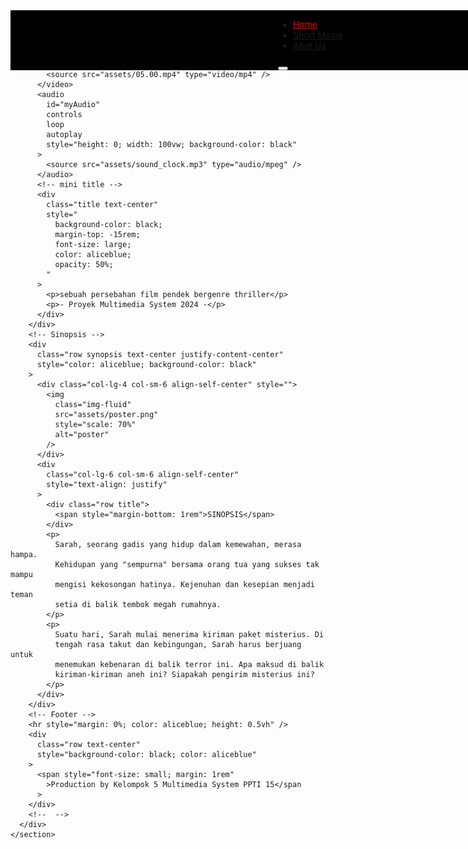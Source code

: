 <!DOCTYPE html>
<html lang="en">
  <head>
    <meta charset="UTF-8" />
    <meta name="viewport" content="width=device-width, initial-scale=1.0" />
    <!-- Bootstap -->
    <link
      href="https://cdn.jsdelivr.net/npm/bootstrap@5.3.3/dist/css/bootstrap.min.css"
      rel="stylesheet"
      integrity="sha384-QWTKZyjpPEjISv5WaRU9OFeRpok6YctnYmDr5pNlyT2bRjXh0JMhjY6hW+ALEwIH"
      crossorigin="anonymous"
    />
    <title>05:00</title>
  </head>
  <style>
    @font-face {
      font-family: "Molifer"; /* Give your font a name to use */
      src: url("molifer/Molifer.otf") format("otf"),
        url("molifer/Molifer.ttf") format("truetype");
      font-weight: normal; /* Specify desired font weights */
      font-style: normal; /* Specify if the font is italic or not */
    }
    .title {
      font-family: "Molifer", sans-serif;
      font-size: 3rem;
      opacity: 90%;
    }
    .nav-item.current .nav-link {
      color: red;
    }
  </style>
  <body>
    <!-- Navbar -->
    <nav
      class="navbar navbar-expand-lg navbar-dark"
      style="
        background-color: black;
        position: fixed;
        z-index: 100;
        width: 100vw;
        justify-items: center;
      "
    >
      <div class="container-fluid">
        <div class="collapse navbar-collapse" style="" id="navbarNav">
          <ul class="navbar-nav">
            <li class="nav-item current">
              <a class="nav-link active" aria-current="page" href="home.html"
                >Home</a
              >
            </li>
            <li class="nav-item">
              <a
                class="nav-link active"
                aria-current="page"
                href="short_movie.html"
                >Short Movie</a
              >
            </li>
            <li class="nav-item">
              <a
                class="nav-link active"
                aria-current="page"
                href="about_us.html"
                >Abot Us</a
              >
            </li>
          </ul>
        </div>
        <button
          class="navbar-toggler"
          type="button"
          data-bs-toggle="collapse"
          data-bs-target="#navbarNav"
          aria-controls="navbarNav"
          aria-expanded="false"
          aria-label="Toggle navigation"
        >
          <span class="navbar-toggler-icon"></span>
        </button>
      </div>
    </nav>
    <!-- end Navbar -->

    <section class="container-fluid bg-dark">
      <div class="row" style="background-color: black">
        <!-- 05:00 -->
        <div class="row jumbotron">
          <video autoplay muted loop id="myVideo" style="height: 100vh">
            <source src="assets/05.00.mp4" type="video/mp4" />
          </video>
          <audio
            id="myAudio"
            controls
            loop
            autoplay
            style="height: 0; width: 100vw; background-color: black"
          >
            <source src="assets/sound_clock.mp3" type="audio/mpeg" />
          </audio>
          <!-- mini title -->
          <div
            class="title text-center"
            style="
              background-color: black;
              margin-top: -15rem;
              font-size: large;
              color: aliceblue;
              opacity: 50%;
            "
          >
            <p>sebuah persebahan film pendek bergenre thriller</p>
            <p>- Proyek Multimedia System 2024 -</p>
          </div>
        </div>
        <!-- Sinopsis -->
        <div
          class="row synopsis text-center justify-content-center"
          style="color: aliceblue; background-color: black"
        >
          <div class="col-lg-4 col-sm-6 align-self-center" style="">
            <img
              class="img-fluid"
              src="assets/poster.png"
              style="scale: 70%"
              alt="poster"
            />
          </div>
          <div
            class="col-lg-6 col-sm-6 align-self-center"
            style="text-align: justify"
          >
            <div class="row title">
              <span style="margin-bottom: 1rem">SINOPSIS</span>
            </div>
            <p>
              Sarah, seorang gadis yang hidup dalam kemewahan, merasa hampa.
              Kehidupan yang "sempurna" bersama orang tua yang sukses tak mampu
              mengisi kekosongan hatinya. Kejenuhan dan kesepian menjadi teman
              setia di balik tembok megah rumahnya.
            </p>
            <p>
              Suatu hari, Sarah mulai menerima kiriman paket misterius. Di
              tengah rasa takut dan kebingungan, Sarah harus berjuang untuk
              menemukan kebenaran di balik terror ini. Apa maksud di balik
              kiriman-kiriman aneh ini? Siapakah pengirim misterius ini?
            </p>
          </div>
        </div>
        <!-- Footer -->
        <hr style="margin: 0%; color: aliceblue; height: 0.5vh" />
        <div
          class="row text-center"
          style="background-color: black; color: aliceblue"
        >
          <span style="font-size: small; margin: 1rem"
            >Production by Kelompok 5 Multimedia System PPTI 15</span
          >
        </div>
        <!--  -->
      </div>
    </section>
  </body>
  <!-- Bootstrap -->
  <script
    src="https://cdn.jsdelivr.net/npm/bootstrap@5.3.3/dist/js/bootstrap.bundle.min.js"
    integrity="sha384-YvpcrYf0tY3lHB60NNkmXc5s9fDVZLESaAA55NDzOxhy9GkcIdslK1eN7N6jIeHz"
    crossorigin="anonymous"
  ></script>
</html>
